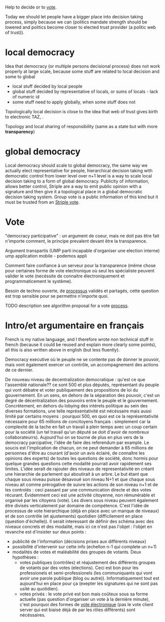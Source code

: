 [hm]: # (+++)
[hm]: # (date = "2015-05-30T12:43:26+01:00")
[hm]: # (draft = true)
[hm]: # (title = "striple as a local to global democracy support")
[hm]: # (categories = ["Striple","Society"])
[hm]: # (tags = ["democracy","vote","taz","local","global"])
[hm]: # (+++)




Help to decide or to [vote](votealgo.md).

Today we should let people have a bigger place into decision taking process, simply because we can (politics mandate strength should be lowered and politics become closer to elected trust provider (a politic web of trust)).


# local democracy

Idea that democracy (or multiple persons decisional process) does not work properly at large scale, because some stuff are related to local decision and some to global
  - local stuff decided by local people
  - global stuff decided by representative of locals, or sums of locals - lack of numeric id
  - some stuff need to apply globally, when some stuff does not

Topologically local decision is close to the idea that web of trust gives birth to electronic TAZ, .

Topology and local sharing of responsibility (same as a state but with more **transparency**)

# global democracy

Local democracy should scale to global democracy, the same way we actually elect representative for people, hierarchical decision taking with democratic control from lower level over n+1 level is a way to scale local decision taking to a form of global democracy.
Publicity of information, allows better control, Striple are a way to emit public opinion with a signature and then give it a topological place in a global democratic decision taking system.
Group vote is a public information of this kind but it must be trusted from an [Striple vote](./votealgo.md).

# Vote

"democracy participative" : un argument de coeur, mais ne doit pas être fait n'importe comment, le principe prevalent devant être la transparence.

Argument transpartis (UMP parti incapable d'organiser une election interne)
ump application mobile - podemos appli

Comment faire confiance à un serveur pour la transparence (même chose pour certaines forme de vote electronique où seul les spécialiste peuvent valider le vote (necéssite de connaitre électroniquement et programmaticement le système).

Besoin de techno ouverte, de [processus](./votealgo.md) validés et partagés, cette question est trop sensible pour se permettre n'importe quoi.

TODO description
see algorithm proposal for a vote [process](./votealgo.md).

# Intro/et argumentaire en français

French is my native language, and I therefore wrote non technical stuff in french (because it could be reused and explain more clearly some points), all this is also written above in english (but less fluently).

Democracy executive où le peuple ne se contente pas de donner le pouvoir, mais vont également exercer un contrôle, un accompagnement des actions de ce dernier.

De nouveau niveau de decentralization democratique : qu'est ce que l'assemblé nationale?? ce sont 500 et plus députés, représentant du peuple qui vont débatre et voter publiquement des propositions de loi du gouvernement. En un sens, en dehors de la séparation des pouvoir, c'est un degré de décentralization des pouvoirs entre le peuple et le gouvernement.
Concrètement, en dehors du lobying des intérets politique au sein des diverses formations, une telle représentativité est nécéssaire mais aussi limité par certains moyens : pourquoi 500, en quoi est ce la représentativité nécessaire pour 65 millions de concitoyens français : simplement car la complexité de la tache en fait un travail à plein temps avec un coup certain pour la société (un tel travail qu'un député se doit d'avoir de nombreux collaborateurrs).
Aujourd'hui on se tourne de plus en plus vers de la democracy parcipative, l'idée de faire des referendum par example. Le soucis est l'implication de chacun, on ne peut demander à 65 millions de personnes d'être au courant (d'avoir un avis éclairé, de connaître les opinions des experts) de toutes les questions de société, donc hormis pour quelque grandes questions cette modalité pourrait avoir rapidement ses limites.
L'idée serait de rajouter des niveaux de representativité en créant une hierarchie de parlement qui aboutirait à un arbre. Le but étant que chaque sous niveau puisse désavoué son niveau N+1 et que chaque sous niveau ait comme prérogative de suivre les actions de son niveau n+1 et de les controlés : ceci passant par une communication directe et des votes récurant. Évidemment ceci est une activité citoyenne, non rémunérable et organisé par les citoyens (vote). Les divers sous niveau peuvent également être divisés verticalement par domaine de compétence.
C'est l'idée de processus de vote hierarchique (déjà en place avec un manque de niveaux) et de son contrôle (et ajustements) quotidien (difficilement en place (question d'échelle)).
Il serait interessant de définir des schéma avec des niveaux concrets et des modalité, mais ici ce n'est pas l'objet : l'objet en revanche est d'insister sur deux points :
  - publicité de l'information (décisions prises aux différents niveaux)
  - possibilité d'intervenir sur cette info (echellon n-1 qui complete un n+1)
  - modalités de votes et maléabilité des groupes de votants. Deux hypothèses :
    - votes publiques (contrôles) et réajustement des différents groupes de votants par des votes (elections). Ceci est bon pour les professionels et semi-professionels (les communiquants qui vont avoir une parole publique (blog ou autre)). Informatiquement tout est aujourd'hui en place pour ça (exepter les signatures qui ne sont pas usité au quotidien).
    - votes privés : le vote privé est bon mais coûteux sous sa forme actuelle (pas question d'organiser un vote à la dernière minute), c'est pourquoi des formes de [vote électronique](./votealgo.md) (pas le vote client server qui est biaisé déjà de par les rôles différents) sont nécéssaires.


